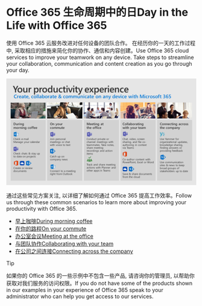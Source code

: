 # <a name="day-in-the-life-with-office-365"></a><span data-ttu-id="a18b2-101">Office 365 生命周期中的日</span><span class="sxs-lookup"><span data-stu-id="a18b2-101">Day in the Life with Office 365</span></span>

<span data-ttu-id="a18b2-p101">使用 Office 365 云服务改进对任何设备的团队合作。 在经历你的一天的工作过程中, 采取相应的措施来简化你的协作、通信和内容创建。</span><span class="sxs-lookup"><span data-stu-id="a18b2-p101">Use Office 365 cloud services to improve your teamwork on any device.  Take steps to streamline your collaboration, communication and content creation as you go through your day.</span></span>  

![生命可视化中的日](media/m365day.png)

<span data-ttu-id="a18b2-105">通过这些常见方案关注, 以详细了解如何通过 Office 365 提高工作效率。</span><span class="sxs-lookup"><span data-stu-id="a18b2-105">Follow us through these common scenarios to learn more about improving your productivity with Office 365.</span></span>

- [<span data-ttu-id="a18b2-106">早上咖啡</span><span class="sxs-lookup"><span data-stu-id="a18b2-106">During morning coffee</span></span>](ditl_coffee.md)
- [<span data-ttu-id="a18b2-107">在你的路程</span><span class="sxs-lookup"><span data-stu-id="a18b2-107">On your commute</span></span>](ditl_commute.md)
- [<span data-ttu-id="a18b2-108">办公室会议</span><span class="sxs-lookup"><span data-stu-id="a18b2-108">Meeting at the office</span></span>](ditl_meeting.md)
- [<span data-ttu-id="a18b2-109">与团队协作</span><span class="sxs-lookup"><span data-stu-id="a18b2-109">Collaborating with your team</span></span>](ditl_collab.md)
- [<span data-ttu-id="a18b2-110">在公司之间连接</span><span class="sxs-lookup"><span data-stu-id="a18b2-110">Connecting across the company</span></span>](ditl_connect.md)

> [!TIP]
> <span data-ttu-id="a18b2-111">如果你的 Office 365 的一些示例中不包含一些产品, 请咨询你的管理员, 以帮助你获取对我们服务的访问权限。</span><span class="sxs-lookup"><span data-stu-id="a18b2-111">If you do not have some of the products shown in our examples in your experience of Office 365 speak to your administrator who can help you get access to our services.</span></span> 